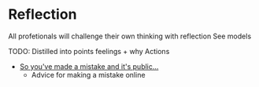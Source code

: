 Reflection
==========

All profetionals will challenge their own thinking with reflection
See models

TODO: Distilled into points
feelings + why
Actions

* [So you've made a mistake and it's public...](https://meta.wikimedia.org/wiki/So_you%27ve_made_a_mistake_and_it%27s_public...)
    * Advice for making a mistake online

